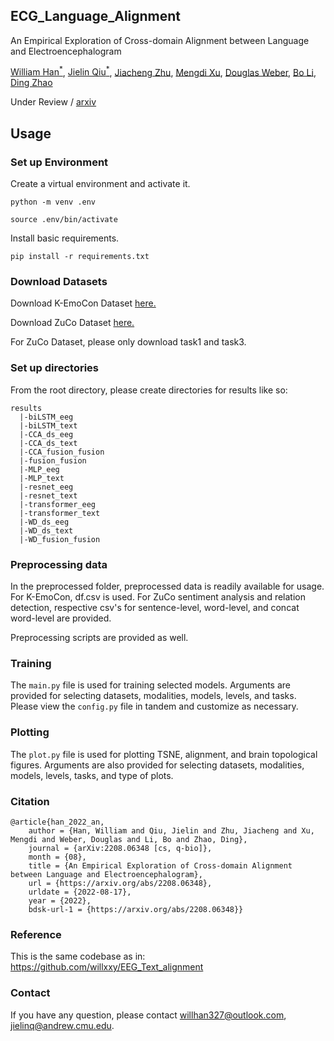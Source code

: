 ## ECG_Language_Alignment

An Empirical Exploration of Cross-domain Alignment between Language and Electroencephalogram

[William Han<sup>*</sup>](https://willxxy.github.io/), [Jielin Qiu<sup>*</sup>](https://www.cs.cmu.edu/~jielinq/), [Jiacheng Zhu](https://jiachengzhuml.github.io/), [Mengdi Xu](https://mxu34.github.io/), [Douglas Weber](https://www.meche.engineering.cmu.edu/directory/bios/weber-douglas.html), [Bo Li](https://aisecure.github.io/), [Ding Zhao](https://safeai-lab.github.io/)

Under Review / [arxiv](https://arxiv.org/abs/2208.06348)

## Usage

### Set up Environment

Create a virtual environment and activate it. 

```
python -m venv .env

source .env/bin/activate
```

Install basic requirements.

```
pip install -r requirements.txt
```

### Download Datasets

Download K-EmoCon Dataset [here.](https://zenodo.org/record/3931963)

Download ZuCo Dataset [here.](https://osf.io/q3zws/)

For ZuCo Dataset, please only download task1 and task3.


### Set up directories

From the root directory, please create directories for results like so:
```
results
  |-biLSTM_eeg
  |-biLSTM_text
  |-CCA_ds_eeg
  |-CCA_ds_text
  |-CCA_fusion_fusion
  |-fusion_fusion
  |-MLP_eeg
  |-MLP_text
  |-resnet_eeg
  |-resnet_text
  |-transformer_eeg
  |-transformer_text
  |-WD_ds_eeg
  |-WD_ds_text
  |-WD_fusion_fusion
```

### Preprocessing data

In the preprocessed folder, preprocessed data is readily available for usage. 
For K-EmoCon, df.csv is used. For ZuCo sentiment analysis and relation detection, respective csv's for sentence-level, word-level, and concat word-level are provided. 

Preprocessing scripts are provided as well. 

### Training 

The `main.py` file is used for training selected models. Arguments are provided for selecting datasets, modalities, models, levels, and tasks. 
Please view the `config.py` file in tandem and customize as necessary. 


### Plotting

The `plot.py` file is used for plotting TSNE, alignment, and brain topological figures. Arguments are also provided for selecting datasets, modalities, models, levels, tasks, and type of plots. 


### Citation

```
@article{han_2022_an,
	author = {Han, William and Qiu, Jielin and Zhu, Jiacheng and Xu, Mengdi and Weber, Douglas and Li, Bo and Zhao, Ding},
	journal = {arXiv:2208.06348 [cs, q-bio]},
	month = {08},
	title = {An Empirical Exploration of Cross-domain Alignment between Language and Electroencephalogram},
	url = {https://arxiv.org/abs/2208.06348},
	urldate = {2022-08-17},
	year = {2022},
	bdsk-url-1 = {https://arxiv.org/abs/2208.06348}}
```

### Reference

This is the same codebase as in: https://github.com/willxxy/EEG_Text_alignment

### Contact

If you have any question, please contact willhan327@outlook.com, jielinq@andrew.cmu.edu.
